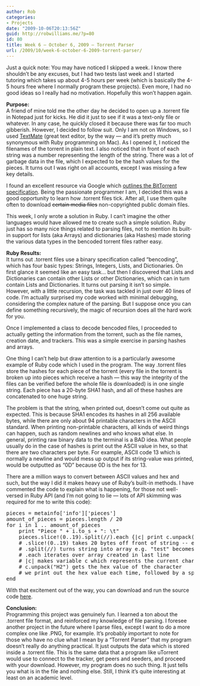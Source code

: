 ```yaml
---
author: Rob
categories:
- Projects
date: "2009-10-06T20:13:56Z"
guid: http://robwilliams.me/?p=80
id: 80
title: Week 6 – October 6, 2009 – Torrent Parser
url: /2009/10/week-6-october-6-2009-torrent-parser/
---
```

Just a quick note: You may have noticed I skipped a week. I know there shouldn’t be any excuses, but I had two tests last week and I started tutoring which takes up about 4-5 hours per week (which is basically the 4-5 hours free where I normally program these projects). Even more, I had no good ideas so I really had no motivation. Hopefully this won’t happen again.

**Purpose:**  
A friend of mine told me the other day he decided to open up a .torrent file in Notepad just for kicks. He did it just to see if it was a text-only file or whatever. In any case, he quickly closed it because there was far too much gibberish. However, I decided to follow suit. Only I am not on Windows, so I used [TextMate](http://macromates.com/) (great text editor, by the way — and it’s pretty much synonymous with Ruby programming on Mac). As I opened it, I noticed the filenames of the torrent in plain text. I also noticed that in front of each string was a number representing the length of the string. There was a lot of garbage data in the file, which I expected to be the hash values for the pieces. It turns out I was right on all accounts, except I was missing a few key details.

I found an excellent resource via Google which [outlines the BitTorrent specification](http://wiki.theory.org/BitTorrentSpecification). Being the passionate programmer I am, I decided this was a good opportunity to learn how .torrent files tick. After all, I use them quite often to download <del datetime="2009-10-07T02:37:35+00:00">certain media files</del> non-copyrighted public domain files.

This week, I only wrote a solution in Ruby. I can’t imagine the other languages would have allowed me to create such a simple solution. Ruby just has so many nice things related to parsing files, not to mention its built-in support for lists (aka Arrays) and dictionaries (aka Hashes) made storing the various data types in the bencoded torrent files rather easy.

**Ruby Results:**  
It turns out .torrent files use a binary specification called “bencoding”, which has four basic types: Strings, Integers, Lists, and Dictionaries. On first glance it seemed like an easy task… but then I discovered that Lists and Dictionaries can contain other Lists or other Dictionaries, which can in turn contain Lists and Dictionaries. It turns out parsing it isn’t so simple. However, with a little recursion, the task was tackled in just over 40 lines of code. I’m actually surprised my code worked with minimal debugging, considering the complex nature of the parsing. But I suppose once you can define something recursively, the magic of recursion does all the hard work for you.

Once I implemented a class to decode bencoded files, I proceeded to actually getting the information from the torrent, such as the file names, creation date, and trackers. This was a simple exercise in parsing hashes and arrays.

One thing I can’t help but draw attention to is a particularly awesome example of Ruby code which I used in the program. The way .torrent files store the hashes for each piece of the torrent (every file in the torrent is broken up into pieces which receive a hash — this way the integrity of the files can be verified before the whole file is downloaded) is in one single string. Each piece has a 20-byte SHA1 hash, and all of these hashes are concatenated to one huge string.

The problem is that the string, when printed out, doesn’t come out quite as expected. This is because SHA1 encodes its hashes in all 256 available bytes, while there are only about 94 printable characters in the ASCII standard. When printing non-printable characters, all kinds of weird things can happen, such as random newlines and who knows what else. In general, printing raw binary data to the terminal is a BAD idea. What people usually do in the case of hashes is print out the ASCII value in hex, so that there are two characters per byte. For example, ASCII code 13 which is normally a newline and would mess up output if its string-value was printed, would be outputted as “0D” because 0D is the hex for 13.

There are a million ways to convert between ASCII values and hex and such, but the way I did it makes heavy use of Ruby’s built-in methods. I have commented the code to explain what is happening, for those not well-versed in Ruby API (and I’m not going to lie — lots of API skimming was required for me to write this code):

<pre lang="ruby">pieces = metainfo['info']['pieces']
amount_of_pieces = pieces.length / 20
for i in 1 .. amount_of_pieces
    print "Piece " + i.to_s + ": \t"
    pieces.slice!(0..19).split(//).each {|c| print c.unpack("H2").to_s + " " }
    # .slice!(0..19) takes 20 bytes off front of string -- each piece's hash is 20 bytes
    # .split(//) turns string into array e.g. "test" becomes ["t", "e", "s", "t"]
    # .each iterates over array created in last line
    # |c| makes variable c which represents the current character we're dealing with (in the loop)
    # c.unpack("H2") gets the hex value of the character
    # we print out the hex value each time, followed by a space
end</pre>

With that excitement out of the way, you can download and run the source code [here](/weekly/Week6_Ruby_TorrentParser.zip).

**Conclusion:**  
Programming this project was genuinely fun. I learned a ton about the .torrent file format, and reinforced my knowledge of file parsing. I foresee another project in the future where I parse files, except I want to do a more complex one like .PNG, for example. It’s probably important to note for those who have no clue what I mean by a “Torrent Parser” that my program doesn’t really do anything practical. It just outputs the data which is stored inside a .torrent file. This is the same data that a program like uTorrent would use to connect to the tracker, get peers and seeders, and proceed with your download. However, my program does no such thing. It just tells you what is in the file and nothing else. Still, I think it’s quite interesting at least on an academic level.